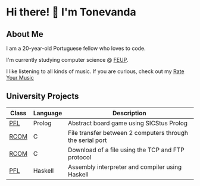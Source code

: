 # Hi there! 👋 I'm Tonevanda

## About Me

I am a 20-year-old Portuguese fellow who loves to code.

I'm currently studying computer science @ [FEUP](https://github.com/FEUP).

I like listening to all kinds of music. If you are curious, check out my [Rate Your Music](https://rateyourmusic.com/~Tonevanda)

## University Projects

| Class                  | Language | Description                                 |
|------------------------|----------|---------------------------------------------|
| [PFL](https://github.com/Tonevanda/PFL-Crosscut) | Prolog | Abstract board game using SICStus Prolog |
| [RCOM](https://github.com/Tonevanda/RCOM/tree/main/proj1) | C | File transfer between 2 computers through the serial port |
| [RCOM](https://github.com/Tonevanda/RCOM/tree/main/proj2) | C | Download of a file using the TCP and FTP protocol|
| [PFL](https://github.com/Tonevanda/PFL-Haskell) | Haskell | Assembly interpreter and compiler using Haskell |




<!--
![Your GitHub stats](https://github-readme-stats.vercel.app/api?username=tonevanda&show_icons=true&hide_border=true)
-->

